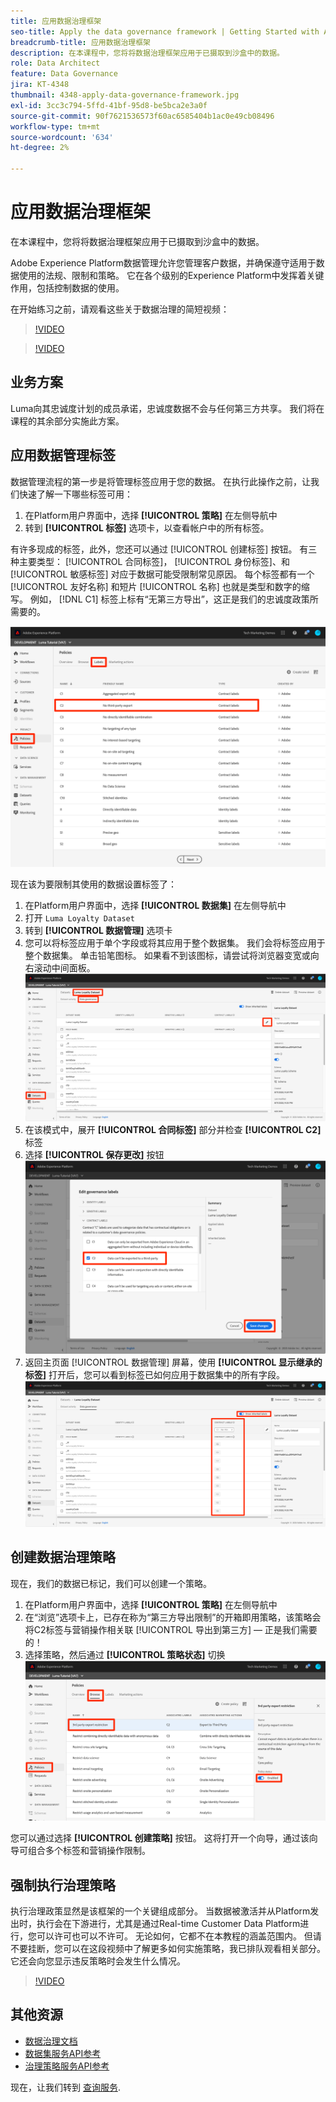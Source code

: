 ```yaml
---
title: 应用数据治理框架
seo-title: Apply the data governance framework | Getting Started with Adobe Experience Platform for Data Architects and Data Engineers
breadcrumb-title: 应用数据治理框架
description: 在本课程中，您将将数据治理框架应用于已摄取到沙盒中的数据。
role: Data Architect
feature: Data Governance
jira: KT-4348
thumbnail: 4348-apply-data-governance-framework.jpg
exl-id: 3cc3c794-5ffd-41bf-95d8-be5bca2e3a0f
source-git-commit: 90f7621536573f60ac6585404b1ac0e49cb08496
workflow-type: tm+mt
source-wordcount: '634'
ht-degree: 2%

---
```


# 应用数据治理框架

<!--15min-->

在本课程中，您将将数据治理框架应用于已摄取到沙盒中的数据。

Adobe Experience Platform数据管理允许您管理客户数据，并确保遵守适用于数据使用的法规、限制和策略。 它在各个级别的Experience Platform中发挥着关键作用，包括控制数据的使用。

在开始练习之前，请观看这些关于数据治理的简短视频：
>[!VIDEO](https://video.tv.adobe.com/v/36653?quality=12&learn=on)

>[!VIDEO](https://video.tv.adobe.com/v/29708?quality=12&learn=on)

<!--
## Permissions required

In the [Configure Permissions](configure-permissions.md) lesson, you set up all the access controls required to complete this lesson, specifically:

* Permission items **[!UICONTROL Data Governance]** > **[!UICONTROL Manage Usage Labels]**, **[!UICONTROL Manage Data Usage Policies]** and **[!UICONTROL View Data Usage Policies]**
* Permission items **[!UICONTROL Data Management]** > **[!UICONTROL View Datasets]** and **[!UICONTROL Manage Datasets]**
* Permission item **[!UICONTROL Sandboxes]** > `Luma Tutorial`
* User-role access to the `Luma Tutorial Platform` Product Profile
-->

## 业务方案

Luma向其忠诚度计划的成员承诺，忠诚度数据不会与任何第三方共享。 我们将在课程的其余部分实施此方案。

## 应用数据管理标签

数据管理流程的第一步是将管理标签应用于您的数据。 在执行此操作之前，让我们快速了解一下哪些标签可用：

1. 在Platform用户界面中，选择 **[!UICONTROL 策略]** 在左侧导航中
1. 转到 **[!UICONTROL 标签]** 选项卡，以查看帐户中的所有标签。

有许多现成的标签，此外，您还可以通过 [!UICONTROL 创建标签] 按钮。 有三种主要类型： [!UICONTROL 合同标签]， [!UICONTROL 身份标签]、和 [!UICONTROL 敏感标签] 对应于数据可能受限制常见原因。 每个标签都有一个 [!UICONTROL 友好名称] 和短片 [!UICONTROL 名称] 也就是类型和数字的缩写。 例如， [!DNL C1] 标签上标有“无第三方导出”，这正是我们的忠诚度政策所需要的。

![“数据管理”标签](assets/governance-policies.png)

现在该为要限制其使用的数据设置标签了：

1. 在Platform用户界面中，选择 **[!UICONTROL 数据集]** 在左侧导航中
1. 打开 `Luma Loyalty Dataset`
1. 转到 **[!UICONTROL 数据管理]** 选项卡
1. 您可以将标签应用于单个字段或将其应用于整个数据集。 我们会将标签应用于整个数据集。 单击铅笔图标。 如果看不到该图标，请尝试将浏览器变宽或向右滚动中间面板。
   ![数据管理](assets/governance-dataset.png)
1. 在该模式中，展开 **[!UICONTROL 合同标签]** 部分并检查 **[!UICONTROL C2]** 标签
1. 选择 **[!UICONTROL 保存更改]** 按钮
   ![数据管理](assets/governance-applyLabel.png)
1. 返回主页面 [!UICONTROL 数据管理] 屏幕，使用 **[!UICONTROL 显示继承的标签]** 打开后，您可以看到标签已如何应用于数据集中的所有字段。
   ![数据管理](assets/governance-labelsAdded.png)


<!--adding extra, unnecessary fields from field groups makes it harder to see which fields really need labels-->
<!--Are there any best practices for applying governance labels-->

## 创建数据治理策略

现在，我们的数据已标记，我们可以创建一个策略。

1. 在Platform用户界面中，选择 **[!UICONTROL 策略]** 在左侧导航中
1. 在“浏览”选项卡上，已存在称为“第三方导出限制”的开箱即用策略，该策略会将C2标签与营销操作相关联 [!UICONTROL 导出到第三方] — 正是我们需要的！
1. 选择策略，然后通过 **[!UICONTROL 策略状态]** 切换
   ![数据管理](assets/governance-enablePolicy.png)

您可以通过选择 **[!UICONTROL 创建策略]** 按钮。 这将打开一个向导，通过该向导可组合多个标签和营销操作限制。

## 强制执行治理策略

执行治理政策显然是该框架的一个关键组成部分。 当数据被激活并从Platform发出时，执行会在下游进行，尤其是通过Real-time Customer Data Platform进行，您可以许可也可以不许可。 无论如何，它都不在本教程的涵盖范围内。 但请不要挂断，您可以在这段视频中了解更多如何实施策略，我已排队观看相关部分。 它还会向您显示违反策略时会发生什么情况。

>[!VIDEO](https://video.tv.adobe.com/v/33631/?t=151&quality=12&learn=on)


## 其他资源

* [数据治理文档](https://experienceleague.adobe.com/docs/experience-platform/data-governance/home.html?lang=zh-Hans)
* [数据集服务API参考](https://www.adobe.io/experience-platform-apis/references/dataset-service/)
* [治理策略服务API参考](https://www.adobe.io/experience-platform-apis/references/policy-service/)

现在，让我们转到 [查询服务](run-queries.md).
